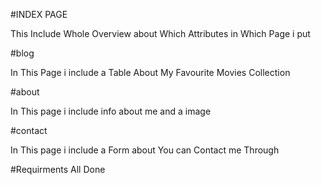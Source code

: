 #INDEX PAGE

This Include Whole Overview about Which Attributes in Which Page i put

#blog

In This Page i include a Table About My Favourite Movies Collection

#about

In This page i include info about me and a image 

#contact

In This page i include a Form about You can Contact me Through 

#Requirments
All Done 